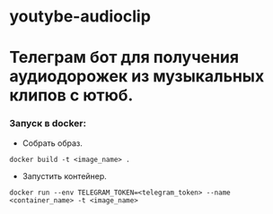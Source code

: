 # youtybe-audioclip

# Телеграм бот для получения аудиодорожек из музыкальных клипов с ютюб.

### Запуск в docker:

- Cобрать образ.
```shell
docker build -t <image_name> .
```
- Запустить контейнер.
```shell
docker run --env TELEGRAM_TOKEN=<telegram_token> --name <container_name> -t <image_name>
```
